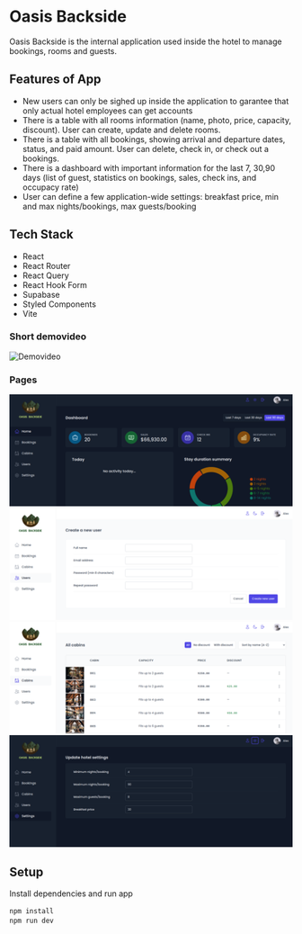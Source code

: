 # Oasis Backside

Oasis Backside is the internal application used inside the hotel to manage bookings, rooms and guests.

## Features of App

- New users can only be sighed up inside the application to garantee that only actual hotel employees can get accounts
- There is a table with all rooms information (name, photo, price, capacity, discount). User can create, update and delete rooms.
- There is a table with all bookings, showing arrival and departure dates, status, and paid amount. User can delete, check in, or check out a bookings.
- There is a dashboard with important information for the last 7, 30,90 days (list of guest, statistics on bookings, sales, check ins, and occupacy rate)
- User can define a few application-wide settings: breakfast price, min and max nights/bookings, max guests/booking

## Tech Stack

- React
- React Router
- React Query
- React Hook Form
- Supabase
- Styled Components
- Vite

### Short demovideo

![Demovideo](./public/docs/demo45.gif)

### Pages

![Main page](./public/docs/113.png)
![Main page](./public/docs/111.png)
![Main page](./public/docs/112.png)
![Main page](./public/docs/110.png)

## Setup

Install dependencies and run app

```sh
npm install
npm run dev
```
